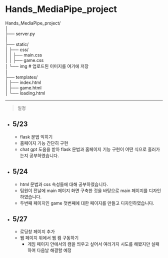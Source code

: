 # Hands_MediaPipe_project

Hands_MediaPipe_project/  
│  
├── server.py  
│  
├── static/  
│   ├── css/  
│   │   ├── main.css  
│   │   ├── game.css  
│   └── img  # 업로드된 이미지를 여기에 저장  
│  
├── templates/  
│   ├── index.html  
│   ├── game.html  
│   └── loading.html  



- - - 

> 일정

- **5/23**  
  ---
  - flask 문법 익히기
  - 홈페이지 기능 간단히 구현
  - chat gpt 도움을 받아 flask 문법과 홈페이지 기능 구현이 어떤 식으로 흘러가는지 공부하였습니다.

- **5/24**
  ---
  - html 문법과 css 속성들에 대해 공부하였습니다.
  - 팀원이 전날에 main 페이지 화면 구축한 것을 바탕으로 main 페이지를 디자인하였습니다.
  - 두번째 페이지인 game 첫번째에 대한 페이지를 만들고 디자인하였습니다.

 - **5/27**
   ---
   - 로딩창 페이지 추가
   - 웹 페이지 위에서 웹 캠 구동하기
     - 게임 페이지 안에서의 캠을 띄우고 싶어서 여러가지 시도를 해봤지만 실패하여 다음날 해결할 예정
